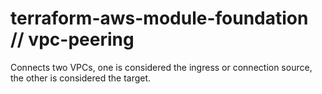 # terraform-aws-module-foundation // vpc-peering
Connects two VPCs, one is considered the ingress or connection source, the other is considered the target.
